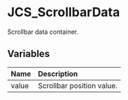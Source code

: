 # JCS_ScrollbarData

Scrollbar data container.

## Variables

| Name  | Description               |
|:------|:--------------------------|
| value | Scrollbar position value. |
